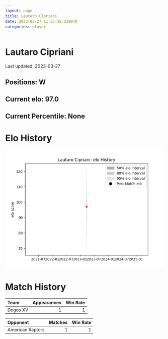 ```yaml
---  
layout: page  
title: Lautaro Cipriani  
date: 2023-03-27 11:35:38.219078  
categories: player  
---
```

# Lautaro Cipriani


Last updated: 2023-03-27
## Positions: W

## Current elo: 97.0

## Current Percentile: None

# Elo History


![elo history](history_LautaroCipriani.png)
# Match History


| Team     |   Appearances |   Win Rate |
|:---------|--------------:|-----------:|
| Dogos XV |             1 |          1 |

| Opponent         |   Matches |   Win Rate |
|:-----------------|----------:|-----------:|
| American Raptors |         1 |          1 |